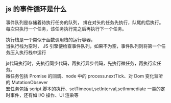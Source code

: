 ## js 的事件循环是什么

事件队列是存储着待执行任务的队列， 排在对头的任务先执行，队尾的后执行。   
每次只执行一个任务，该任务执行完之后再执行下一个任务。   
   
执行栈是一个类似于函数调用栈的运行容器，   
当执行栈为空时， JS 引擎便检查事件队列，如果不为空，事件队列则将第一个任务压入执行栈中运行   
   
   
js代码执行时，先执行同步代码，再执行异步代码，先执行微任务，再执行宏任务。   
微任务包括 Promise 的回调、node 中的 process.nextTick、对 Dom 变化监听的 MutationObsever   
宏任务包括 script 脚本的执行、setTimeout,setInterval,setImmediate 一类的定时事件，还有如 I/O 操作、UI 渲染等   